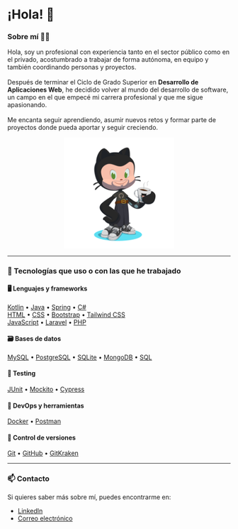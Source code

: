 # ¡Hola! 👋

### Sobre mí 👨‍💻

Hola, soy un profesional con experiencia tanto en el sector público como en el privado, acostumbrado a trabajar de forma autónoma, en equipo y también coordinando personas y proyectos.  
<br>
Después de terminar el Ciclo de Grado Superior en **Desarrollo de Aplicaciones Web**, he decidido volver al mundo del desarrollo de software, un campo en el que empecé mi carrera profesional y que me sigue apasionando.  
<br>
Me encanta seguir aprendiendo, asumir nuevos retos y formar parte de proyectos donde pueda aportar y seguir creciendo.

<p align="center">
  <img src="octocat-1696792701991.png" width="250px" alt="Mi Octogato" />
</p>

---

### 🚀 Tecnologías que uso o con las que he trabajado

#### 🖥️ Lenguajes y frameworks

[Kotlin](https://kotlinlang.org/) • [Java](https://www.oracle.com/java/) • [Spring](https://spring.io/) • [C#](https://learn.microsoft.com/en-us/dotnet/csharp/)  
[HTML](https://developer.mozilla.org/en-US/docs/Web/HTML) • [CSS](https://developer.mozilla.org/en-US/docs/Web/CSS) • [Bootstrap](https://getbootstrap.com/) • [Tailwind CSS](https://tailwindcss.com/)  
[JavaScript](https://developer.mozilla.org/en-US/docs/Web/JavaScript) • [Laravel](https://laravel.com/) • [PHP](https://www.php.net/)

#### 🗃️ Bases de datos

[MySQL](https://www.mysql.com/) • [PostgreSQL](https://www.postgresql.org/) • [SQLite](https://www.sqlite.org/index.html) • [MongoDB](https://www.mongodb.com/) • [SQL](https://en.wikipedia.org/wiki/SQL)

#### 🧪 Testing

[JUnit](https://junit.org/) • [Mockito](https://site.mockito.org/) • [Cypress](https://www.cypress.io/)

#### 🐳 DevOps y herramientas

[Docker](https://www.docker.com/) • [Postman](https://www.postman.com/)

#### 🧰 Control de versiones

[Git](https://git-scm.com/) • [GitHub](https://github.com/) • [GitKraken](https://www.gitkraken.com/)

---

### 📫 Contacto

Si quieres saber más sobre mí, puedes encontrarme en:

- <a href="https://www.linkedin.com/in/germ%C3%A1n-fern%C3%A1ndez-carracedo-951a96159/" target="_blank" rel="noopener noreferrer">LinkedIn</a>
- <a href="mailto:german.carracedo@gmail.com" target="_blank" rel="noopener noreferrer">Correo electrónico</a>



